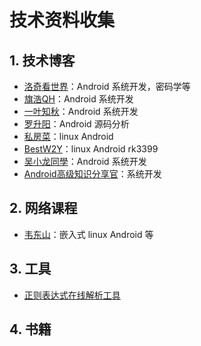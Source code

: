 # 技术资料收集

## 1. 技术博客

* [洛奇看世界](https://blog.csdn.net/guyongqiangx?type=blog)：Android 系统开发，密码学等
* [旗浩QH](https://blog.csdn.net/ldswfun?type=blog)：Android 系统开发
* [一叶知秋](http://qiushao.net/)：Android 系统开发
* [罗升阳](https://blog.csdn.net/Luoshengyang)：Android 源码分析
* [私房菜](https://justinwei.blog.csdn.net/?type=blog)：linux Android
* [BestW2Y](https://blog.csdn.net/u014674293?type=blog)：linux Android rk3399
* [吴小龙同學](http://wuxiaolong.me/)：Android 系统开发
* [Android高级知识分享官](https://blog.csdn.net/liaosongmao1?type=blog)：系统开发

## 2. 网络课程

* [韦东山](https://www.100ask.net/)：嵌入式  linux Android 等

## 3. 工具

* [正则表达式在线解析工具](https://jex.im/regulex/#!flags=&re=%5E(a%7Cb)*%3F%24)

## 4. 书籍
